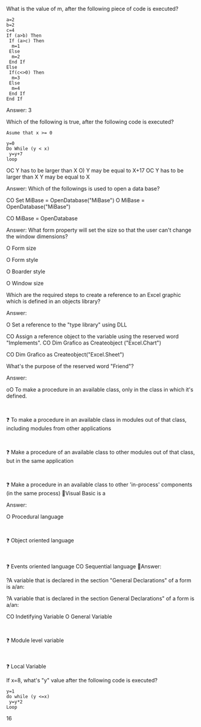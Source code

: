 What is the value of m, after the following piece of code is executed?

```
a=2
b=2
c=4
If (a>b) Then
 If (a>c) Then
  m=1
 Else
  m=2
 End If
Else
 If(c<>0) Then
  m=3
 Else
  m=4
 End If
End If
```

Answer:
3

Which of the following is true, after the following code is executed?

```
Asume that x >= 0

y=0
Do While (y < x)
 y=y+7
loop
```

OC Y has to be larger than X
O) Y may be equal to X+17
OC Y has to be larger than X
Y may be equal to X

Answer:
Which of the followings is used to open a data base?

CO Set MiBase = OpenDatabase("MiBase")
O MiBase = OpenDatabase("MiBase")

CO MiBase = OpenDatabase

Answer:
What form property will set the size so that the user can't change the window dimensions?

O Form size

O Form style

O Boarder style

O Window size

Which are the required steps to create a reference to an Excel graphic which is defined in an objects library?

Answer:

O Set a reference to the "type library" using DLL

CO Assign a reference object to the variable using the reserved word "Implements".
CO Dim Grafico as Createobject ("Excel.Chart")

CO Dim Grafico as Createobject("Excel.Sheet")

What's the purpose of the reserved word "Friend"?

Answer:

oO To make a procedure in an available class, only in the class in which it's defined.

<br>

❓ To make a procedure in an available class in modules out of that class, including modules from other applications

<br>

❓ Make a procedure of an available class to other modules out of that class, but in the same application

<br>

❓ Make a procedure in an available class to other 'in-process' components (in the same process)
Visual Basic is a

Answer:

O Procedural language

<br>

❓ Object oriented language

<br>

❓ Events oriented language
CO Sequential language
Answer:

?A variable that is declared in the section "General Declarations" of a form is a/an:

?A variable that is declared in the section General Declarations" of a form is a/an:

CO Indetifying Variable
O General Variable

<br>

❓ Module level variable

<br>

❓ Local Variable

If x=8, what's "y" value after the following code is executed?

```
y=1
do while (y <=x)
 y=y*2
Loop
```

16
